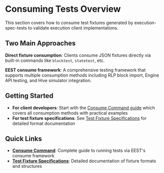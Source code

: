 # Consuming Tests Overview

This section covers how to consume test fixtures generated by execution-spec-tests to validate execution client implementations.

## Two Main Approaches

**Direct fixture consumption**: Clients consume JSON fixtures directly via built-in commands like `blocktest`, `statetest`, etc.

**EEST consume framework**: A comprehensive testing framework that supports multiple consumption methods including RLP block import, Engine API testing, and Hive simulator integration.

## Getting Started

- **For client developers**: Start with the [Consume Command guide](./consume/index.md) which covers all consumption methods with practical examples
- **For test fixture specifications**: See [Test Fixture Specifications](./test_formats/index.md) for detailed format documentation

## Quick Links

- **[Consume Command](./consume/index.md)**: Complete guide to running tests via EEST's consume framework
- **[Test Fixture Specifications](./test_formats/index.md)**: Detailed documentation of fixture formats and structures
